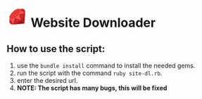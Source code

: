 # ![Ruby](/icon/ruby.png) Website Downloader
## How to use the script:
1. use the `bundle install` command to install the needed gems.
2. run the script with the command `ruby site-dl.rb`.
3. enter the desired url.
4. **NOTE: The script has many bugs, this will be fixed**
